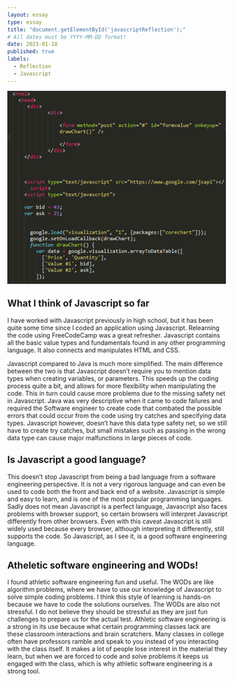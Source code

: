 ```yaml
---
layout: essay
type: essay
title: "document.getElementById('javascriptReflection');"
# All dates must be YYYY-MM-DD format!
date: 2023-01-18
published: true
labels:
  - Reflection
  - Javascript
---
```


<img width="500px" class="rounded float-start pe-4" src="../img/javascriptReflection/JavaScript_screenshot.png">
<!-- <img width="300px" class="rounded float-start pe-4" src="" -->

## What I think of Javascript so far

I have worked with Javascript previously in high school, but it has been quite some time since I coded an application using Javascript. Relearning the code using FreeCodeCamp was a great refresher. Javascript contains all the basic value types and fundamentals found in any other programming language. It also connects and manipulates HTML and CSS. 

Javascript compared to Java is much more simplified. The main difference between the two is that Javascript doesn’t require you to mention data types when creating variables, or parameters. This speeds up the coding process quite a bit, and allows for more flexibility when manipulating the code. This in turn could cause more problems due to the missing safety net in Javascript. Java was very descriptive when it came to code failures and required the Software engineer to create code that combated the possible errors that could occur from the code using try catches and specifying data types. Javascript however, doesn’t have this data type safety net, so we still have to create try catches, but small mistakes such as passing in the wrong data type can cause major malfunctions in large pieces of code. 

## Is Javascript a good language?

This doesn’t stop Javascript from being a bad language from a software engineering perspective. It is not a very rigorous language and can even be used to code both the front and back end of a website. Javascript is simple and easy to learn, and is one of the most popular programming languages. Sadly does not mean Javascript is a perfect language, Javascript also faces problems with browser support, so certain browsers will interpret Javascript differently from other browsers. Even with this caveat Javascript is still widely used because every browser, although interpreting it differently, still supports the code. So Javascript, as I see it, is a good software engineering language.

## Atheletic software engineering and WODs!

I found athletic software engineering fun and useful. The WODs are like algorithm problems, where we have to use our knowledge of Javascript to solve simple coding problems. I think this style of learning is hands-on because we have to code the solutions ourselves. The WODs are also not stressful. I do not believe they should be stressful as they are just fun challenges to prepare us for the actual test. Athletic software engineering is a strong in its use because what certain programming classes lack are these classroom interactions and brain scratchers. Many classes in college often have professors ramble and speak to you instead of you interacting with the class itself. It makes a lot of people lose interest in the material they learn, but when we are forced to code and solve problems it keeps us engaged with the class, which is why athletic software engineering is a strong tool.
